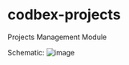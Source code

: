# codbex-projects
Projects Management Module

Schematic:
![image](https://github.com/user-attachments/assets/919c8281-87e5-4edc-bbfa-29b915c98896)

